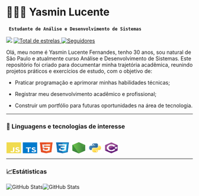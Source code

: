 # 👩🏻‍💻 Yasmin Lucente 
**` Estudante de Análise e Desenvolvimento de Sistemas`**
<div>
 <a href="https://www.linkedin.com/in/yasmin-lucente-fernandes-57038918a/" target="_blank"><img src="https://img.shields.io/badge/-LinkedIn-%230077B5?style=for-the-badge&logo=linkedin&logoColor=white" target="_blank"></a>
     <a href="https://github.com/Ylucente?tab=repositories&sort=stargazers">
        <img 
            alt="Total de estrelas" 
            title="Total de estrelas GitHub" 
            src="https://custom-icon-badges.demolab.com/github/stars/Ylucente?color=55960c&style=for-the-badge&labelColor=488207&logo=star&label=estrelas"
        />
          <a href="https://github.com/Ylucente?tab=repositories&sort=stargazers">
        <img 
            alt="Seguidores" 
            title="Me siga no GitHub" 
            src="https://custom-icon-badges.demolab.com/github/followers/Ylucente?color=236ad3&labelColor=1155ba&style=for-the-badge&logo=github&label=Seguidores&logoColor=white"
        />
    </a>
    </a> 

Olá, meu nome é Yasmin Lucente Fernandes, tenho 30 anos, sou natural de São Paulo e atualmente curso Análise e Desenvolvimento de Sistemas.
Este repositório foi criado para documentar minha trajetória acadêmica, reunindo projetos práticos e exercícios de estudo, com o objetivo de:

* Praticar programação e aprimorar minhas habilidades técnicas;

* Registrar meu desenvolvimento acadêmico e profissional;

* Construir um portfólio para futuras oportunidades na área de tecnologia.


</div>
<hr>

 ### 🤖 Linguagens e tecnologias de interesse
 <div style="display: inline_block"><br>
  <img align="center" alt="ylucente-Js" height="30" width="40" src="https://raw.githubusercontent.com/devicons/devicon/master/icons/javascript/javascript-plain.svg">
  <img align="center" alt="Ylucente-Ts" height="30" width="40" src="https://raw.githubusercontent.com/devicons/devicon/master/icons/typescript/typescript-plain.svg">
  <img align="center" alt="Ylucente-HTML" height="30" width="40" src="https://raw.githubusercontent.com/devicons/devicon/master/icons/html5/html5-original.svg">
  <img align="center" alt="Ylucente-CSS" height="30" width="40" src="https://raw.githubusercontent.com/devicons/devicon/master/icons/css3/css3-original.svg">
  <img align="center" alt="Ylucente-node.js" height="30" width="40" src="https://raw.githubusercontent.com/devicons/devicon/master/icons/nodejs/nodejs-original.svg">
  <img align="center" alt="Ylucente-Python" height="30" width="40" src="https://raw.githubusercontent.com/devicons/devicon/master/icons/python/python-original.svg">
  <img align="center" alt="Ylucente-Csharp" height="30" width="40" src="https://raw.githubusercontent.com/devicons/devicon/master/icons/csharp/csharp-original.svg">
</div>
<hr>

### 📈Estátisticas

<img 
    align="left"
    alt="GitHub Stats"
    height="150"
    src="https://github-readme-stats.vercel.app/api?username=Ylucente&show_icons=true&theme=dracula&locale=pt-br"
    />
<img 
    align="left"
    alt="GitHub Stats"
    height="150"
    src="https://github-readme-stats.vercel.app/api/top-langs/?username=Ylucente&layout=compact&custom_title=Tecnologias&theme=dracula&locale=pt-br&langs_count=9"
    />
 
